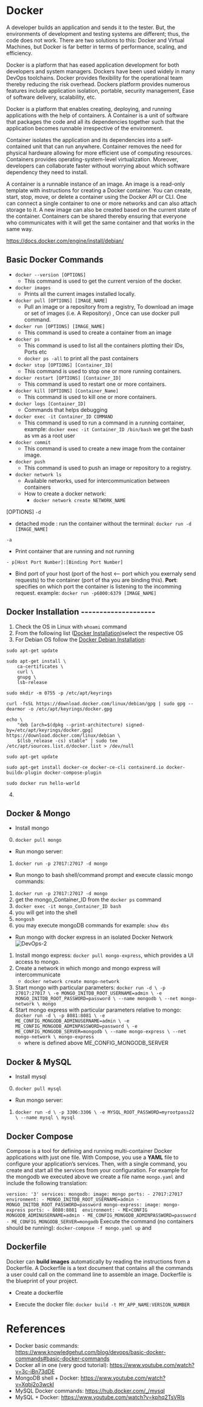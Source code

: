 # Docker

A developer builds an application and sends it to the tester. But, the environments of development and testing systems are different; thus, the code does not work. There are two solutions to this: Docker and Virtual Machines, but Docker is far better in terms of performance, scaling, and efficiency.   

Docker is a platform that has eased application development for both developers and system managers. Dockers have been used widely in many DevOps toolchains. Docker provides flexibility for the operational team thereby reducing the risk overhead. Dockers platform provides numerous features include application isolation, portable, security management, Ease of software delivery, scalability, etc.    

Docker is a platform that enables creating, deploying, and running applications with the help of containers. A Container is a unit of software that packages the code and all its dependencies together such that the application becomes runnable irrespective of the environment.   

Container isolates the application and its dependencies into a self-contained unit that can run anywhere. Container removes the need for physical hardware allowing for more efficient use of computing resources. Containers provides operating-system-level virtualization. Moreover, developers can collaborate faster without worrying about which software dependency they need to install.    

A container is a runnable instance of an image. An image is a read-only template with instructions for creating a Docker container. You can create, start, stop, move, or delete a container using the Docker API or CLI. One can connect a single container to one or more networks and can also attach storage to it. A new image can also be created based on the current state of the container. Containers can be shared thereby ensuring that everyone who communicates with it will get the same container and that works in the same way.    


https://docs.docker.com/engine/install/debian/


## Basic Docker Commands

- `docker --version [OPTIONS]`
    - This command is used to get the current version of the docker.
- `docker images`
    - Prints all the current images installed locally.
- `docker pull [OPTIONS] [IMAGE_NAME]`
    - Pull an image or a repository from a registry, To download an image or set of images (i.e. A Repository) , Once can use docker pull command.
- `docker run [OPTIONS] [IMAGE_NAME]`
    - This command is used to create a container from an image 
- `docker ps`
    - This command is used to list all the containers plotting their IDs, Ports etc
    - `docker ps -all` to print all the past containers
- `docker stop [OPTIONS] [Container_ID]`
    - This command is used to stop one or more running containers. 
- `docker restart [OPTIONS] [Container_ID]`
    - This command is used to restart one or more containers. 
- `docker kill [OPTIONS] [Container_Name]`
    - This command is used to kill one or more containers. 
- `docker logs [Container_ID]`
    - Commands that helps debugging
- `docker exec -it Container_ID COMMAND`
    - This command is used to run a command in a running container, example: `docker exec -it Container_ID /bin/bash` we get the bash as vm as a root user
- `docker commit` 
    - This command is used to create a new image from the container image. 
- `docker push`
    - This command is used to push an image or repository to a registry. 
- `docker network ls`
    - Available networks, used for intercommunication between containers
    - How to create a docker network:
        - `docker network create NETWORK_NAME`

[OPTIONS] 
`-d`
- detached mode : run the container without the terminal: `docker run -d [IMAGE_NAME]`

`-a`
- Print container that are running and not running 

`- p[Host Port Number]:[Binding Port Number]`
- Bind port of your host (port of the host <-- port which you exernaly send requests) to the container (port of tha you are binding this). **Port**: specifies on which port the container is listening to the incomming request. example: `docker run -p6000:6379 [IMAGE_NAME]`

## Docker Installation --------------------
1. Check the OS in Linux with `whoami` command
2. From the following list ([Docker Installation](https://docs.docker.com/engine/install/))select the respective OS
3. For Debian OS follow the [Docker Debian Installation](https://docs.docker.com/engine/install/debian/#install-using-the-repository):
    
``` 
sudo apt-get update
``` 
    
``` 
sudo apt-get install \
    ca-certificates \
    curl \
    gnupg \
    lsb-release        
```

```
sudo mkdir -m 0755 -p /etc/apt/keyrings
```

```
curl -fsSL https://download.docker.com/linux/debian/gpg | sudo gpg --dearmor -o /etc/apt/keyrings/docker.gpg
```

```
echo \
    "deb [arch=$(dpkg --print-architecture) signed-by=/etc/apt/keyrings/docker.gpg] https://download.docker.com/linux/debian \
    $(lsb_release -cs) stable" | sudo tee /etc/apt/sources.list.d/docker.list > /dev/null
```


```
sudo apt-get update
```
    
```
sudo apt-get install docker-ce docker-ce-cli containerd.io docker-buildx-plugin docker-compose-plugin
```

```
sudo docker run hello-world
```



4. 







## Docker & Mongo
- Install mongo
0. `docker pull mongo` 

- Run mongo server:
1. `docker run -p 27017:27017 -d mongo`  

- Run mongo to bash shell/command prompt and execute classic mongo commands:
1. `docker run -p 27017:27017 -d mongo`  
2. get the mongo_Container_ID from the `docker ps` command
3. `docker exec -it mongo_Container_ID bash`
4. you will get into the shell
5. `mongosh` 
6. you may execute mongoDB commands for example: `show dbs` 

- Run mongo with docker express in an isolated Docker Network 
![DevOps-2](img/DevOps-2.jpg "DevOps-2")
1. Install mongo express: `docker pull mongo-express`, which provides a UI access to mongo.
2. Create a network in which mongo and mongo express will intercommunicate
    - `docker network create mongo-network`
3. Start mongo with particular parameters:
    `docker run -d \
    -p 27017:27017 \
    -e MONGO_INITDB_ROOT_USERNAME=admin \
    -e MONGO_INITDB_ROOT_PASSWORD=password \
    --name mongodb \
    --net mongo-network \
    mongo`
4. Start mongo express with particular parameters relative to mongo:
    `docker run -d \
    -p 8081:8081 \
    -e ME_CONFIG_MONGODB_ADMINUSERNAME=admin \
    -e ME_CONFIG_MONGODB_ADMINPASSWORD=password \
    -e ME_CONFIG_MONGODB_SERVER=mongodb \
    --name mongo-express \
    --net mongo-network \
    mongo-express`
    - where is defined above ME_CONFIG_MONGODB_SERVER

## Docker & MySQL
- Install mysql
0. `docker pull mysql` 

- Run mongo server:
1. `docker run -d \
    -p 3306:3306 \
    -e MYSQL_ROOT_PASSWORD=myrootpass22 \
    --name mysql \
    mysql`


## Docker Compose
Compose is a tool for defining and running multi-container Docker applications with just one file. With Compose, you use a **YAML** file to configure your application’s services. Then, with a single command, you create and start all the services from your configuration. For example for the mongodb we executed above we create a file name `mongo.yaml` and include the following translation:

`
version: '3'
services:
    mongodb:
        image: mongo
        ports:
            - 27017:27017
        environment:
            - MONGO_INITDB_ROOT_USERNAME=admin
            - MONGO_INITDB_ROOT_PASSWORD=password
        mongo-express:
            image: mongo-express
        ports:
            - 8080:8081 
        environment:
            - ME+CONFIG MONGODB_ADMINUSERNAME=admin
            - ME_CONFIG_MONGODB_ADMINPASSWORD=password
            - ME_CONFIG_MONGODB_SERVER=mongodb
`
Execute the command (no containers should be running): `docker-compose -f mongo.yaml up` and 

## Dockerfile
Docker can **build images** automatically by reading the instructions from a Dockerfile. A Dockerfile is a text document that contains all the commands a user could call on the command line to assemble an image. Dockerfile is the blueprint of your project.
- Create a dockerfile

- Execute the docker file:
`docker build -t MY_APP_NAME:VERSION_NUMBER`



# References
- Docker basic commands: https://www.knowledgehut.com/blog/devops/basic-docker-commands#basic-docker-commands
- Docker all in one (very good tutorial): https://www.youtube.com/watch?v=3c-iBn73dDE
- MongoDB shell + Docker: https://www.youtube.com/watch?v=Xqbj2o3wckI
- MySQL Docker commands: https://hub.docker.com/_/mysql 
- MySQL + Docker: https://www.youtube.com/watch?v=kphq2TsVRIs



